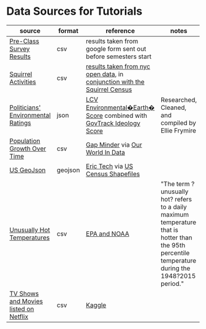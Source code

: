 # Data Sources for Tutorials

| source                                                        | format  | reference                                                                                                                                                                                                 | notes                                                                                                                                             |
| ------------------------------------------------------------- | ------- | --------------------------------------------------------------------------------------------------------------------------------------------------------------------------------------------------------- | ------------------------------------------------------------------------------------------------------------------------------------------------- |
| [Pre-Class Survey Results](surveyResults.csv)                 | csv     | results taken from google form sent out before semesters start                                                                                                                                            |                                                                                                                                                   |
| [Squirrel Activities](squirrelActivities.csv)                 | csv     | [results taken from nyc open data](https://data.cityofnewyork.us/Environment/2018-Squirrel-Census-Fur-Color-Map/fak5-wcft), in [conjunction with the Squirrel Census](https://www.thesquirrelcensus.com/) |                                                                                                                                                   |
| [Politicians' Environmental Ratings](environmentRatings.json) | json    | [LCV Environmental�Earth� Score](https://scorecard.lcv.org/members-of-congress) combined with [GovTrack Ideology Score](https://www.govtrack.us/congress/members/report-cards/2018/house/ideology)        | Researched, Cleaned, and compiled by Ellie Frymire                                                                                                |
| [Population Growth Over Time](populationOverTime.csv)         | csv     | [Gap Minder](https://www.gapminder.org/data/documentation/gd003/) via [Our World In Data](https://ourworldindata.org/world-population-growth)                                                             |                                                                                                                                                   |
| [US GeoJson](us-state.json)                                   | geojson | [Eric Tech](https://eric.clst.org/tech/usgeojson/) via [US Census Shapefiles](https://www.census.gov/geographies/mapping-files/time-series/geo/carto-boundary-file.html)                                  |                                                                                                                                                   |
| [Unusually Hot Temperatures](usHeatExtremes.csv)              | csv     | [EPA and NOAA](https://www.epa.gov/climate-indicators/climate-change-indicators-high-and-low-temperatures)                                                                                                | "The term ?unusually hot? refers to a daily maximum temperature that is hotter than the 95th percentile temperature during the 1948?2015 period." |
| [TV Shows and Movies listed on Netflix](netflix_titles.csv)   | csv     | [Kaggle](https://www.kaggle.com/shivamb/netflix-shows/data#)                                                                                                                                              |                                                                                                                                                   |
